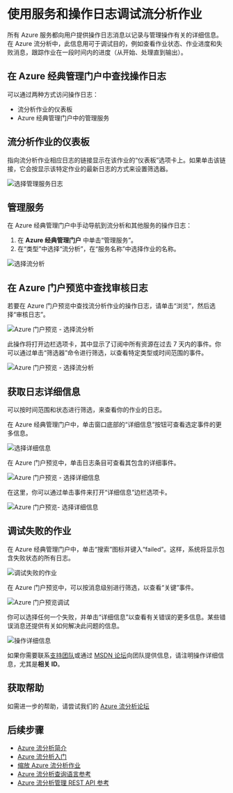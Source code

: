 <properties 
	pageTitle="使用流分析中的操作和服务日志进行调试 | Azure" 
	description="如何使用流分析操作日志" 
	keywords="服务日志"
	services="stream-analytics" 
	documentationCenter="" 
	authors="jeffstokes72" 
	manager="jhubbard" 
	editor="cgronlun"/>  


<tags 
	ms.service="stream-analytics" 
	ms.devlang="na" 
	ms.topic="article" 
	ms.tgt_pltfrm="na" 
	ms.workload="data-services" 
	ms.date="09/26/2016" 
	wacn.date="11/14/2016"/>  


# 使用服务和操作日志调试流分析作业

所有 Azure 服务都向用户提供操作日志消息以记录与管理操作有关的详细信息。在 Azure 流分析中，此信息用可于调试目的，例如查看作业状态、作业进度和失败消息，跟踪作业在一段时间内的进度（从开始、处理直到输出）。

## 在 Azure 经典管理门户中查找操作日志

可以通过两种方式访问操作日志：

- 流分析作业的仪表板  
- Azure 经典管理门户中的管理服务  

## 流分析作业的仪表板

指向流分析作业相应日志的链接显示在该作业的“仪表板”选项卡上。如果单击该链接，它会按显示该特定作业的最新日志的方式来设置筛选器。

  ![选择管理服务日志](./media/stream-analytics-operation-logs/01-stream-analytics-operation-logs.png)

## 管理服务

在 Azure 经典管理门户中手动导航到流分析和其他服务的操作日志：

1.	在 **Azure 经典管理门户** 中单击“管理服务”[](https://manage.windowsazure.cn)。
2.	在“类型”中选择“流分析”，在“服务名称”中选择作业的名称。  

  ![选择流分析](./media/stream-analytics-operation-logs/02-stream-analytics-operation-logs.png)


## 在 Azure 门户预览中查找审核日志 ##

若要在 Azure 门户预览中查找流分析作业的操作日志，请单击“浏览”，然后选择“审核日志”。

  ![Azure 门户预览 - 选择流分析](./media/stream-analytics-operation-logs/06-stream-analytics-operation-logs.png)  


此操作将打开边栏选项卡，其中显示了订阅中所有资源在过去 7 天内的事件。你可以通过单击“筛选器”命令进行筛选，以查看特定类型或时间范围的事件。

  ![Azure 门户预览 - 选择流分析](./media/stream-analytics-operation-logs/07-stream-analytics-operation-logs.png)  


## 获取日志详细信息

可以按时间范围和状态进行筛选，来查看你的作业的日志。

在 Azure 经典管理门户中，单击窗口底部的“详细信息”按钮可查看选定事件的更多信息。

  ![选择详细信息](./media/stream-analytics-operation-logs/03-stream-analytics-operation-logs.png)  


在 Azure 门户预览中，单击日志条目可查看其包含的详细事件。

  ![Azure 门户预览 - 选择详细信息](./media/stream-analytics-operation-logs/08-stream-analytics-operation-logs.png)  


在这里，你可以通过单击事件来打开“详细信息”边栏选项卡。

  ![Azure 门户预览- 选择详细信息](./media/stream-analytics-operation-logs/09-stream-analytics-operation-logs.png)  


## 调试失败的作业

在 Azure 经典管理门户中，单击“搜索”图标并键入“failed”。这样，系统将显示包含失败状态的所有日志。

  ![调试失败的作业](./media/stream-analytics-operation-logs/04-stream-analytics-operation-logs.png)


在 Azure 门户预览中，可以按消息级别进行筛选，以查看“关键”事件。

  ![Azure 门户预览调试](./media/stream-analytics-operation-logs/10-stream-analytics-operation-logs.png)  


你可以选择任何一个失败，并单击“详细信息”以查看有关错误的更多信息。某些错误消息还提供有关如何解决此问题的信息。

  ![操作详细信息](./media/stream-analytics-operation-logs/05-stream-analytics-operation-logs.png)  


如果你需要联系[支持团队](/support/contact/)或通过 [MSDN 论坛](https://social.msdn.microsoft.com/Forums/zh-CN/home?forum=AzureStreamAnalytics)向团队提供信息，请注明操作详细信息，尤其是**相关 ID**。

## 获取帮助
如需进一步的帮助，请尝试我们的 [Azure 流分析论坛](https://social.msdn.microsoft.com/Forums/zh-cn/home?forum=AzureStreamAnalytics)

## 后续步骤

- [Azure 流分析简介](/documentation/articles/stream-analytics-introduction/)
- [Azure 流分析入门](/documentation/articles/stream-analytics-get-started/)
- [缩放 Azure 流分析作业](/documentation/articles/stream-analytics-scale-jobs/)
- [Azure 流分析查询语言参考](https://msdn.microsoft.com/zh-cn/library/azure/dn834998.aspx)
- [Azure 流分析管理 REST API 参考](https://msdn.microsoft.com/zh-cn/library/azure/dn835031.aspx)

<!---HONumber=Mooncake_1107_2016-->